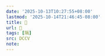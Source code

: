```yaml
---
date: '2025-10-13T10:27:55+08:00'
lastmod: '2025-10-14T21:46:45-08:00'
title: 􂍾
url: 􂍾
tags: [隔]
src: DCCV
note:
---
```

